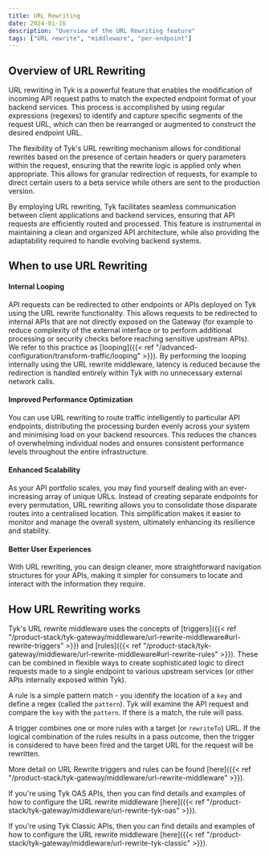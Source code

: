 ```yaml
---
title: URL Rewriting
date: 2024-01-16
description: "Overview of the URL Rewriting feature"
tags: ["URL rewrite", "middleware", "per-endpoint"]
---
```


## Overview of URL Rewriting
URL rewriting in Tyk is a powerful feature that enables the modification of incoming API request paths to match the expected endpoint format of your backend services. This process is accomplished by using regular expressions (regexes) to identify and capture specific segments of the request URL, which can then be rearranged or augmented to construct the desired endpoint URL.

The flexibility of Tyk's URL rewriting mechanism allows for conditional rewrites based on the presence of certain headers or query parameters within the request, ensuring that the rewrite logic is applied only when appropriate. This allows for granular redirection of requests, for example to direct certain users to a beta service while others are sent to the production version.

By employing URL rewriting, Tyk facilitates seamless communication between client applications and backend services, ensuring that API requests are efficiently routed and processed. This feature is instrumental in maintaining a clean and organized API architecture, while also providing the adaptability required to handle evolving backend systems.

## When to use URL Rewriting
#### Internal Looping
API requests can be redirected to other endpoints or APIs deployed on Tyk using the URL rewrite functionality. This allows requests to be redirected to internal APIs that are not directly exposed on the Gateway (for example to reduce complexity of the external interface or to perform additional processing or security checks before reaching sensitive upstream APIs). We refer to this practice as [looping]({{< ref "/advanced-configuration/transform-traffic/looping" >}}). By performing the looping internally using the URL rewrite middleware, latency is reduced because the redirection is handled entirely within Tyk with no unnecessary external network calls.

#### Improved Performance Optimization
You can use URL rewriting to route traffic intelligently to particular API endpoints, distributing the processing burden evenly across your system and minimising load on your backend resources. This reduces the chances of overwhelming individual nodes and ensures consistent performance levels throughout the entire infrastructure.

#### Enhanced Scalability
As your API portfolio scales, you may find yourself dealing with an ever-increasing array of unique URLs. Instead of creating separate endpoints for every permutation, URL rewriting allows you to consolidate those disparate routes into a centralised location. This simplification makes it easier to monitor and manage the overall system, ultimately enhancing its resilience and stability.

#### Better User Experiences
With URL rewriting, you can design cleaner, more straightforward navigation structures for your APIs, making it simpler for consumers to locate and interact with the information they require.

## How URL Rewriting works
Tyk's URL rewrite middleware uses the concepts of [triggers]({{< ref "/product-stack/tyk-gateway/middleware/url-rewrite-middleware#url-rewrite-triggers" >}}) and [rules]({{< ref "/product-stack/tyk-gateway/middleware/url-rewrite-middleware#url-rewrite-rules" >}}). These can be combined in flexible ways to create sophisticated logic to direct requests made to a single endpoint to various upstream services (or other APIs internally exposed within Tyk).

A rule is a simple pattern match - you identify the location of a `key` and define a regex (called the `pattern`). Tyk will examine the API request and compare the `key` with the `pattern`. If there is a match, the rule will pass.

A trigger combines one or more rules with a target (or `rewriteTo`) URL. If the logical combination of the rules results in a pass outcome, then the trigger is considered to have been fired and the target URL for the request will be rewritten.

More detail on URL Rewrite triggers and rules can be found [here]({{< ref "/product-stack/tyk-gateway/middleware/url-rewrite-middleware" >}}).

If you're using Tyk OAS APIs, then you can find details and examples of how to configure the URL rewrite middleware [here]({{< ref "/product-stack/tyk-gateway/middleware/url-rewrite-tyk-oas" >}}).

If you're using Tyk Classic APIs, then you can find details and examples of how to configure the URL rewrite middleware [here]({{< ref "/product-stack/tyk-gateway/middleware/url-rewrite-tyk-classic" >}}).

<!-- proposed "summary box" to be shown graphically on each middleware page

## URL Rewrite middleware summary
 - The URL Rewrite middleware is an optional stage in Tyk's API Request processing chain, sitting between the [Request Header Transform]({{< ref "/transform-traffic/request-headers" >}}) and [Response Caching]({{< ref "/basic-config-and-security/reduce-latency/caching" >}}) middleware.
 - URL Rewrite is configured at the per-endpoint level within the API Definition and is supported by the API Designer within the Tyk Dashboard.
 - URL Rewrite can access both [session metadata]({{< ref "/getting-started/key-concepts/session-meta-data" >}}) and [request context variables]({{< ref "/context-variables" >}}).
 
-->
